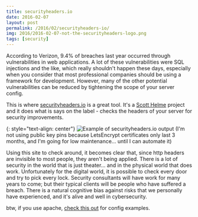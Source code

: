 ```yaml
---
title: securityheaders.io
date: 2016-02-07
layout: post
permalink: /2016/02/securityheaders-io/
img: 2016/2016-02-07-not-the-securityheaders-logo.png
tags: [security]
---
```

According to Verizon, 9.4% of breaches last year occurred through vulnerabilities in web applications. A lot of these vulnerabilities were SQL injections and the like, which really shouldn't happen these days, especially when you consider that most professional companies should be using a framework for development. However, many of the other potential vulnerabilities can be reduced by tightening the scope of your server config.

This is where [securityheaders.io](https://securityheaders.io) is a great tool. It's a [Scott Helme](https://scotthelme.co.uk/) project and it does what is says on the label - checks the headers of your server for security improvements.

{: style="text-align: center"}
![Example of securityheaders.io output]({{site.baseurl}}/assets/img/2016/2016-02-07-securityheaders.png)
(I'm not using public key pins because LetsEncrypt certificates only last 3 months, and I'm going for low maintenance... until I can automate it)

Using this site to check around, it becomes clear that, since http headers are invisible to most people, they aren't being applied. There is a lot of security in the world that is just theater... and in the physical world that does work. Unfortunately for the digital world, it is possible to check every door and try to pick every lock. Security consultants will have work for many years to come; but their typical clients will be people who have suffered a breach. There is a natural cognitive bias against risks that we personally have experienced, and it's alive and well in cybersecurity.

btw, if you use apache, [check this out](https://github.com/h5bp/server-configs-apache) for config examples.